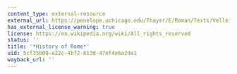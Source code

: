 ```yaml
---
content_type: external-resource
external_url: https://penelope.uchicago.edu/Thayer/E/Roman/Texts/Velleius_Paterculus/2C*.html
has_external_license_warning: true
license: https://en.wikipedia.org/wiki/All_rights_reserved
status: ''
title: '*History of Rome*'
uid: 5cf35b09-e22c-4bf2-813d-47ef4e6a2de1
wayback_url: ''
---
```


